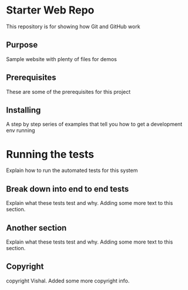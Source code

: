 # Starter Web Repo

This repository is for showing how Git and GitHub work

## Purpose

Sample website with plenty of files for demos

## Prerequisites

These are some of the prerequisites for this project

## Installing

A step by step series of examples that tell you how to get a development env running

# Running the tests

Explain how to run the automated tests for this system

## Break down into end to end tests

Explain what these tests test and why. Adding some more text to this section.

## Another section

Explain what these tests test and why. Adding some more text to this section.

## Copyright

copyright Vishal. Added some more copyright info.
